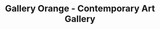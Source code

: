 ---
title: "Gallery Orange - Contemporary Art Gallery"
url: /new-orleans/gallery-orange-contemporary-art-gallery/
shop: Kunst
---